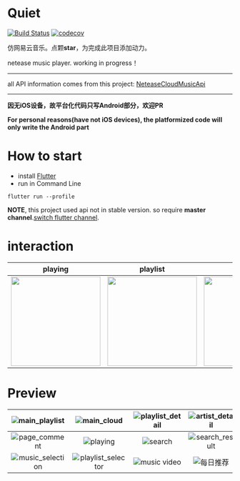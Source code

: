 # Quiet 
[![Build Status](https://travis-ci.com/boyan01/flutter-netease-music.svg?branch=master)](https://travis-ci.com/boyan01/flutter-netease-music)
[![codecov](https://codecov.io/gh/boyan01/flutter-netease-music/branch/master/graph/badge.svg)](https://codecov.io/gh/boyan01/flutter-netease-music)

仿网易云音乐。点颗**star**，为完成此项目添加动力。

netease music player. working in progress！

---

all API information comes from this project: [NeteaseCloudMusicApi](https://github.com/Binaryify/NeteaseCloudMusicApi) 

---

**因无iOS设备，故平台化代码只写Android部分，欢迎PR**

**For personal reasons(have not iOS devices), the platformized code will only write the Android part**


# How to start

 * install [Flutter](https://flutter.io/docs/get-started/install)
 * run in Command Line
 ```
 flutter run --profile
 ```

**NOTE**, this project used api not in stable version. so require **master channel**.[switch flutter channel](https://flutter.dev/docs/development/tools/sdk/upgrading#switching-flutter-channels).

# interaction
| playing | playlist  | ios |
|------|------|------|
|<img src="./_preview/playing_Interaction.gif" width="200">| <img src="https://boyan01.github.io/quiet/interation_playlist.gif" width="200"> |   <img src="https://boyan01.github.io/quiet/ios_playlist_detail.jpg" width="200"> |


# Preview

| ![main_playlist](https://boyan01.github.io/quiet/main_playlist.png) |        ![main_cloud](./_preview/main_cloud.jpg)        | ![playlist_detail](https://boyan01.github.io/quiet/playlist_detail.png) |        ![artist_detail](./_preview/artist_detail.jpg)        |
| :----------------------------------------------------------: | :----------------------------------------------------: | :----------------------------------------------------------: | :----------------------------------------------------------: |
|         ![page_comment](./_preview/page_comment.jpg)         |           ![playing](./_preview/playing.jpg)           |               ![search](./_preview/search.jpg)               |        ![search_result](./_preview/search_result.jpg)        |
|      ![music_selection](./_preview/music_selection.jpg)      | ![playlist_selector](./_preview/playlist_selector.jpg) | ![music video](https://boyan01.github.io/quiet/music_video.png) | ![每日推荐](https://boyan01.github.io/quiet/daily_playlist.png) |


